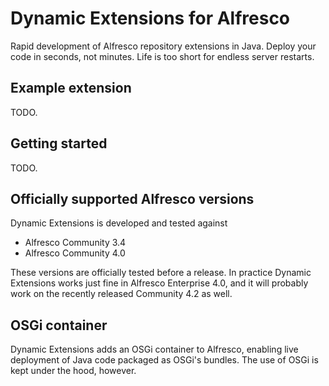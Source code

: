 Dynamic Extensions for Alfresco
===============================

Rapid development of Alfresco repository extensions in Java. Deploy your code in seconds, not minutes. Life is too short for endless server restarts.

Example extension
-----------------

TODO.

Getting started
---------------

TODO.

Officially supported Alfresco versions
--------------------------------------

Dynamic Extensions is developed and tested against

* Alfresco Community 3.4
* Alfresco Community 4.0

These versions are officially tested before a release. In practice Dynamic Extensions works just fine in Alfresco Enterprise 4.0, and it will probably work on the recently released Community 4.2 as well.

OSGi container
--------------

Dynamic Extensions adds an OSGi container to Alfresco, enabling live deployment of Java code packaged as OSGi's bundles. The use of OSGi is kept under the hood, however.

